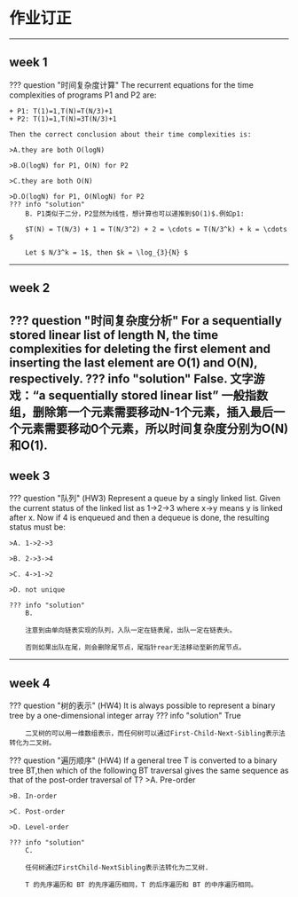 # 作业订正
-----------------------------------
## week 1

??? question "时间复杂度计算"
    The recurrent equations for the time complexities of programs P1 and P2 are:

    + P1: T(1)=1,T(N)=T(N/3)+1
    + P2: T(1)=1,T(N)=3T(N/3)+1

    Then the correct conclusion about their time complexities is:
    
    >A.they are both O(logN)
    
    >B.O(logN) for P1, O(N) for P2
    
    >C.they are both O(N)
    
    >D.O(logN) for P1, O(NlogN) for P2
    ??? info "solution"
        B. P1类似于二分，P2显然为线性，想计算也可以递推到$O(1)$.例如p1:

        $T(N) = T(N/3) + 1 = T(N/3^2) + 2 = \cdots = T(N/3^k) + k = \cdots $

        Let $ N/3^k = 1$, then $k = \log_{3}{N} $
----------------------------------------
## week 2

??? question "时间复杂度分析"
    For a sequentially stored linear list of length N, the time complexities for deleting the first element and inserting the last element are O(1) and O(N), respectively.
    ??? info "solution"
        False. 文字游戏：“a sequentially stored linear list” 一般指数组，删除第一个元素需要移动N-1个元素，插入最后一个元素需要移动0个元素，所以时间复杂度分别为O(N)和O(1).
----------------------------------------

## week 3

??? question "队列"
    (HW3) Represent a queue by a singly linked list. Given the current status of the linked list as 1->2->3 where x->y means y is linked after x. Now if 4 is enqueued and then a dequeue is done, the resulting status must be:

    >A. 1->2->3
    
    >B. 2->3->4
    
    >C. 4->1->2
    
    >D. not unique  

    ??? info "solution"
        B.

        注意到由单向链表实现的队列，入队一定在链表尾，出队一定在链表头。

        否则如果出队在尾，则会删除尾节点，尾指针rear无法移动至新的尾节点。
----------------------------------------
## week 4
??? question "树的表示"
    (HW4) It is always possible to represent a binary tree by a one-dimensional integer array
    ??? info "solution"
        True 
        
        二叉树的可以用一维数组表示，而任何树可以通过First-Child-Next-Sibling表示法转化为二叉树。

??? question "遍历顺序"
    (HW4) If a general tree T is converted to a binary tree BT,then which of the following BT traversal gives the same sequence as that of the post-order traversal of T?
    >A. Pre-order

    >B. In-order

    >C. Post-order

    >D. Level-order

    ??? info "solution"
        C. 

        任何树通过FirstChild-NextSibling表示法转化为二叉树.

        T 的先序遍历和 BT 的先序遍历相同，T 的后序遍历和 BT 的中序遍历相同。